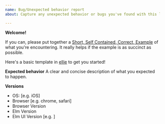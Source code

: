 ```yaml
---
name: Bug/Unexpected behavior report
about: Capture any unexpected behavior or bugs you've found with this library

---
```


**Welcome!**

If you can, please put together a [Short, Self Contained, Correct, Example](http://sscce.org/) of what you're encountering.  It really helps if the example is as succinct as possible.

Here's a basic template in [ellie](https://ellie-app.com/3fhCyrxjLw3a1) to get you started!

**Expected behavior**
A clear and concise description of what you expected to happen.

**Versions**
 - OS: [e.g. iOS]
 - Browser [e.g. chrome, safari]
 - Browser Version
 - Elm Version
 - Elm UI Version [e.g. ]
